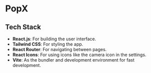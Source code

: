 # PopX

## Tech Stack

- **React.js**: For building the user interface.
- **Tailwind CSS**: For styling the app.
- **React Router**: For navigating between pages.
- **React Icons**: For using icons like the camera icon in the settings.
- **Vite**: As the bundler and development environment for fast development.